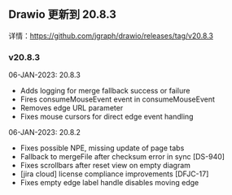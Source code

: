 ## Drawio 更新到 20.8.3

详情：https://github.com/jgraph/drawio/releases/tag/v20.8.3

### v20.8.3

06-JAN-2023: 20.8.3

- Adds logging for merge fallback success or failure
- Fires consumeMouseEvent event in consumeMouseEvent
- Removes edge URL parameter
- Fixes mouse cursors for direct edge event handling

06-JAN-2023: 20.8.2

- Fixes possible NPE, missing update of page tabs
- Fallback to mergeFile after checksum error in sync [DS-940]
- Fixes scrollbars after reset view on empty diagram
- [jira cloud] license compliance improvements [DFJC-17]
- Fixes empty edge label handle disables moving edge
